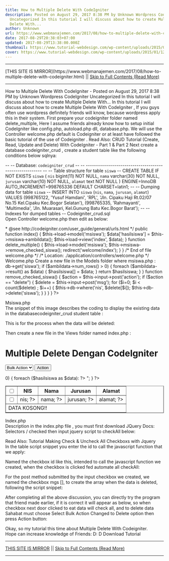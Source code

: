 ```yaml
---
title: How to Multiple Delete With CodeIgniter
description: Posted on August 29, 2017 8:38 PM by Unknown Wordpress CodeIgniter
  Uncategorized In this tutorial I will discuss about how to create Multiple
  Delete With...
author: Unknown
url: https://www.webmanajemen.com/2017/08/how-to-multiple-delete-with-codeigniter.html
date: 2017-08-29T20:38:03+07:00
updated: 2017-08-29T13:38:00.000Z
thumbnail: https://www.tutorial-webdesign.com/wp-content/uploads/2015/01/12.png
cover: https://www.tutorial-webdesign.com/wp-content/uploads/2015/01/12.png
---
```


<hr/> [THIS SITE IS MIRROR](https://www.webmanajemen.com/2017/08/how-to-multiple-delete-with-codeigniter.html) || <a href="https://www.webmanajemen.com/2017/08/how-to-multiple-delete-with-codeigniter.html" rel="follow" class="button" id="read-more">Skip to Full Contents (Read More)</a> <hr/> How to Multiple Delete With CodeIgniter - Posted on August 29, 2017 8:38 PM by Unknown Wordpress CodeIgniter Uncategorized In this tutorial I will discuss about how to create Multiple Delete With... In this tutorial I will discuss about how to create    Multiple Delete With CodeIgniter , If you guys often use     wordpress definitely friends will know, because wordpress apply this in     their system. 
First prepare your codeigniter folder named    delete_multiple, Here I assume friends already know how to     setup             initial CodeIgniter         like config.php, autoload.php dll, database.php. We will use the Controller     welcome.php default is Codeigniter or at least have followed             the basic tutorial of the use of Codeigniter         . 
Read Also:            CRUD Tutorial (Create, Read, Update and Delete) With CodeIgniter - Part         1         &             Part 2     
Next create a database codeigniter_crud , create a    student table like the following conditions below sqlnya: 

-- -- Database: `codeigniter_crud` -- -- -------------------------------------------------------- -- -- Table structure for table `siswa` -- CREATE TABLE IF NOT EXISTS `siswa` ( `nis` bigint(11) NOT NULL, `nama` varchar(30) NOT NULL, `jurusan` varchar(10) NOT NULL, `alamat` text NOT NULL ) ENGINE=InnoDB AUTO_INCREMENT=998765336 DEFAULT CHARSET=latin1; -- -- Dumping data for table `siswa` -- INSERT INTO `siswa` (`nis`, `nama`, `jurusan`, `alamat`) VALUES (998765122, 'Yusuf Hamdani', 'RPL', 'Jln. Cipaku Haji Rt.02/07 No.15 Kel.Cipaku Kec.Bogor Selatan'), (998765335, 'Rahmayanti', 'Multimedia', 'Jln. Muarasari, Kel.Gunung Batu Kec.Bogor Barat'); -- -- Indexes for dumped tables -- 
Codeigniter_crud.sql     
Open Controller welcome.php then edit as below: 

<?php if ( ! defined('BASEPATH')) exit('No direct script access allowed'); class Welcome extends CI_Controller { /** * Index Page for this controller. * * Maps to the following URL * http://example.com/index.php/welcome * - or - * http://example.com/index.php/welcome/index * - or - * Since this controller is set as the default controller in * config/routes.php, it's displayed at http://example.com/ * * So any other public methods not prefixed with an underscore will * map to /index.php/welcome/<method_name> * @see http://codeigniter.com/user_guide/general/urls.html */ public function index() { $this->load->model('msiswa'); $data['hasilsiswa'] = $this->msiswa->ambildata(); $this->load->view('index', $data); } function delete_multiple() { $this->load->model('msiswa'); $this->msiswa->remove_checked_siswa(); redirect('welcome/index'); } } /* End of file welcome.php */ /* Location: ./application/controllers/welcome.php */ 
Welcome.php     
Create a new file in the Models folder where    msiswa.php : 

<?php class Msiswa extends CI_Model { function ambildata() { $ambildata = $this->db->get('siswa'); if ($ambildata->num_rows() > 0) { foreach ($ambildata->result() as $data) { $hasilsiswa[] = $data; } return $hasilsiswa; } } function remove_checked_siswa() { $action = $this->input->post('action'); if ($action == "delete") { $delete = $this->input->post('msg'); for ($i=0; $i < count($delete) ; $i++) { $this->db->where('nis', $delete[$i]); $this->db->delete('siswa'); } } } } ?> 
Msiswa.php     
The snippet of this image describes the coding to display the existing data     in the databasecodeigniter_crud student    table :


            
This is for the process when the data will be deleted: 
            
Then create a new file in the Views folder named    index.php : 

<!DOCTYPE html> <html> <head> <title>AZZURA Media | Membuat Multiple Delete Dengan CodeIgniter</title> <script type="text/javascript" src="<?php echo base_url(''); ?>assets/js/jquery-1.5.2.min.js"></script> <script type="text/javascript"> $(document).ready(function() { $("input[name='checkAll']").click(function() { var checked = $(this).attr("checked"); $("#myTable tr td input:checkbox").attr("checked", checked); }); }); </script> </head> <body> <h1>Multiple Delete Dengan CodeIgniter</h1> <form action="<?php echo site_url('welcome/delete_multiple'); ?>" method="post"> <select name="action"> <option value="null">Bulk Action</option> <option value="delete">Delete</option> </select> <input type="submit" name="submit" value="Action"> <p></p> <table border="1" id="myTable"> <thead> <tr> <th><input type="checkbox" id="checkAll" name="checkAll"></th> <th>NIS</th> <th>Nama</th> <th>Jurusan</th> <th>Alamat</th> </tr> </thead> <tbody> <?php if (count($hasilsiswa)>0) { foreach ($hasilsiswa as $data): ?> <tr> <td><input type="checkbox" name="msg[]" value="<?php echo $data->nis; ?>"></td> <td><?php echo $data->nis; ?></td> <td><?php echo $data->nama; ?></td> <td><?php echo $data->jurusan; ?></td> <td><?php echo $data->alamat; ?></td> </tr> <?php endforeach; } else { echo "<tr><td colspan=5>DATA KOSONG!!</td></tr>"; } ?> </tbody> </table> </form> </body> </html> 
Index.php     
Description in the index.php file , you    must first download             JQuery Docs: Selectors / checked         then input jquery script to checkAll below: 

<script type="text/javascript"> $(document).ready(function() { $("input[name='checkAll']").click(function() { var checked = $(this).attr("checked"); $("#myTable tr td input:checkbox").attr("checked", checked); }); }); </script> 

            
Read Also:            Tutorial Making Check & Uncheck All Checkboxs with Jquery     
In the table script snippet you enter the id to call the javascript     function that we apply: 
            
Named the checkbox id like this, intended to call the javascript function     we created, when the checkbox is clicked fed automate all checkAll: 
            
For the post method submitted by the input checkbox we created, we named     the checkbox mgs [], to create the array when the data is deleted,     following the script snippet: 
            
After completing all the above discussion, you can directly try the program     that friend made earlier, if it is correct it will appear as below, so when     checkbox next door clicked to eat data will check all, and to delete data     Sahabat must choose Select Bulk Action Changed to Delete option then press     Action button: 
            
            
            
Okay, so my tutorial this time about Multiple Delete With Codeigniter.     
Hope can increase knowledge of Friends: D: D 
Download Tutorial <hr/> [THIS SITE IS MIRROR](https://www.webmanajemen.com/2017/08/how-to-multiple-delete-with-codeigniter.html) || <a href="https://www.webmanajemen.com/2017/08/how-to-multiple-delete-with-codeigniter.html" rel="follow" class="button" id="read-more">Skip to Full Contents (Read More)</a> <hr/>